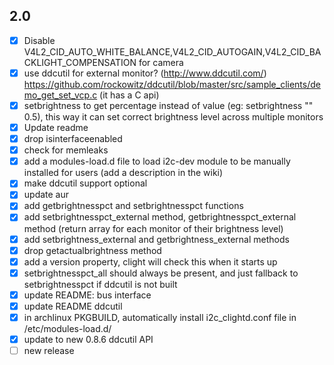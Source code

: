 ## 2.0

- [x] Disable V4L2_CID_AUTO_WHITE_BALANCE,V4L2_CID_AUTOGAIN,V4L2_CID_BACKLIGHT_COMPENSATION for camera
- [x] use ddcutil for external monitor? (http://www.ddcutil.com/) https://github.com/rockowitz/ddcutil/blob/master/src/sample_clients/demo_get_set_vcp.c (it has a C api)
- [x] setbrightness to get percentage instead of value (eg: setbrightness "" 0.5), this way it can set correct brightness level across multiple monitors
- [x] Update readme
- [x] drop isinterfaceenabled
- [x] check for memleaks
- [x] add a modules-load.d file to load i2c-dev module to be manually installed for users (add a description in the wiki)
- [x] make ddcutil support optional
- [x] update aur
- [x] add getbrightnesspct and setbrightnesspct functions
- [x] add setbrightnesspct_external method, getbrightnesspct_external method (return array for each monitor of their brightness level)
- [x] add setbrightness_external and getbrightness_external methods
- [x] drop getactualbrightness method
- [x] add a version property, clight will check this when it starts up
- [x] setbrightnesspct_all should always be present, and just fallback to setbrightnesspct if ddcutil is not built
- [x] update README: bus interface
- [x] update README ddcutil
- [x] in archlinux PKGBUILD, automatically install i2c_clightd.conf file in /etc/modules-load.d/
- [x] update to new 0.8.6 ddcutil API
- [ ] new release
